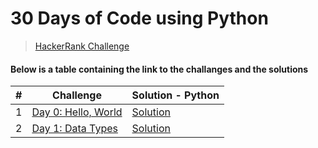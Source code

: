 # 30 Days of Code using Python

> [HackerRank Challenge](https://www.hackerrank.com/domains/tutorials/30-days-of-code "HackRank")



#### Below is a table containing the link to the challanges and the solutions



| #   | Challenge                                                                           | Solution - Python                                                   |
| --- | ----------------------------------------------------------------------------------- | ------------------------------------------------------------------------ |
| 1   | [Day 0: Hello, World](https://www.hackerrank.com/challenges/30-hello-world/problem) | [Solution](https://github.com/Sofiyyah1/HackerRank-Challenges/blob/main/Python%20-%2030%20Days%20of%20Code/Day%200:%20Hello%2C%20World.py) |
| 2  | [Day 1: Data Types](https://www.hackerrank.com/challenges/30-data-types/problem?isFullScreen=false) | [Solution](https://github.com/Sofiyyah1/HackerRank-Challenges/blob/main/JavaScript%20-%2030%20Days%20of%20Code/Day%200:%20Hello%2C%20World.js) |
